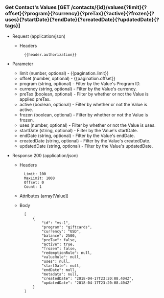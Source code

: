 ### Get Contact's Values [GET /contacts/{id}/values{?limit}{?offset}{?program}{?currency}{?preTax}{?active}{?frozen}{?uses}{?startDate}{?endDate}{?createdDate}{?updatedDate}{?tags}]

+ Request (application/json)
    + Headers

            {{header.authorization}}

+ Parameter
    + limit (number, optional) - {{pagination.limit}}
    + offset (number, optional) - {{pagination.offset}}
    + program (string, optional) - Filter by the Value's Program ID.
    + currency (string, optional) - Filter by the Value's currency.
    + preTax (boolean, optional) - Filter by whether or not the Value is applied preTax.
    + active (boolean, optional) - Filter by whether or not the Value is active.
    + frozen (boolean, optional) - Filter by whether or not the Value is frozen.
    + uses (number, optional) - Filter by whether or not the Value is uses.
    + startDate (string, optional) - Filter by the Value's startDate.
    + endDate (string, optional) - Filter by the Value's endDate.
    + createdDate (string, optional) - Filter by the Value's createdDate.
    + updatedDate (string, optional) - Filter by the Value's updatedDate.

+ Response 200 (application/json)
    + Headers

            Limit: 100
            MaxLimit: 1000
            Offset: 0
            Count: 1

    + Attributes (array[Value])

    + Body

            [
                {
                    "id": "vs-1",
                    "program": "giftcards",
                    "currency": "USD",
                    "balance": 2500,
                    "preTax": false,
                    "active": true,
                    "frozen": false,
                    "redemptionRule": null,
                    "valueRule": null,
                    "uses": null,
                    "startDate": null,
                    "endDate": null,
                    "metadata": null,
                    "createdDate": "2018-04-17T23:20:08.404Z",
                    "updatedDate": "2018-04-17T23:20:08.404Z"
                }
            ]